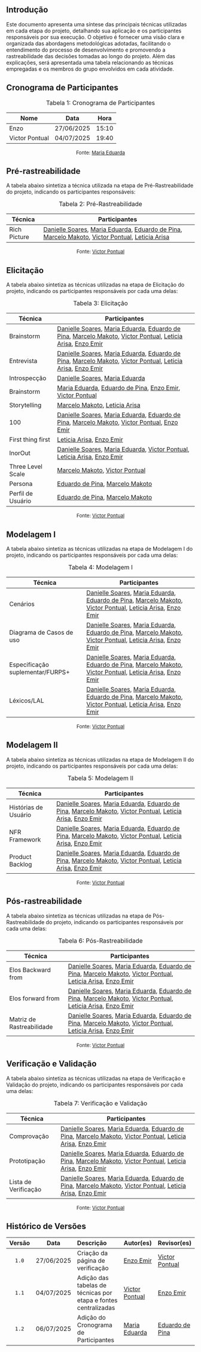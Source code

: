 ## Introdução

Este documento apresenta uma síntese das principais técnicas utilizadas em cada etapa do projeto, detalhando sua aplicação e os participantes responsáveis por sua execução. O objetivo é fornecer uma visão clara e organizada das abordagens metodológicas adotadas, facilitando o entendimento do processo de desenvolvimento e promovendo a rastreabilidade das decisões tomadas ao longo do projeto. Além das explicações, será apresentada uma tabela relacionando as técnicas empregadas e os membros do grupo envolvidos em cada atividade.

## Cronograma de Participantes

<font size="3"><p style="text-align: center">Tabela 1: Cronograma de Participantes</p></font>

<div align="center">

<table>
  <thead>
    <tr>
      <th>Nome</th>
      <th>Data</th>
      <th>Hora</th>
    </tr>
  </thead>
  <tbody>
    <tr>
      <td>Enzo</td>
      <td>27/06/2025</td>
      <td>15:10</td>
    </tr>
    <tr>
      <td>Victor Pontual</td>
      <td>04/07/2025</td>
      <td>19:40</td>
    </tr>
  </tbody>
</table>

</div>

<font size="2"><p style="text-align: center">Fonte: [Maria Eduarda](https://github.com/dudaa28) </p></font>

## Pré-rastreabilidade

A tabela abaixo sintetiza a técnica utilizada na etapa de Pré-Rastreabilidade do projeto, indicando os participantes responsáveis:

<font size="3"><p style="text-align: center">Tabela 2: Pré-Rastreabilidade</p></font>

| Técnica      | Participantes                                                                                                                                         |
|--------------|------------------------------------------------------------------------------------------------------------------------------------------------------|
| Rich Picture | [Danielle Soares](https://github.com/danielle-soaress), [Maria Eduarda](https://github.com/dudaa28), [Eduardo de Pina](https://github.com/eduardodpms), [Marcelo Makoto](https://github.com/MM4k), [Victor Pontual](https://github.com/VictorPontual), [Leticia Arisa](https://github.com/Leticia-Arisa-K-Higa) |

<font size="2"><p style="text-align: center">Fonte: [Victor Pontual](https://github.com/VictorPontual)</p></font>

## Elicitação

A tabela abaixo sintetiza as técnicas utilizadas na etapa de Elicitação do projeto, indicando os participantes responsáveis por cada uma delas:

<font size="3"><p style="text-align: center">Tabela 3: Elicitação</p></font>

| Técnica              | Participantes                                                                                                                                         |
|----------------------|------------------------------------------------------------------------------------------------------------------------------------------------------|
| Brainstorm           | [Danielle Soares](https://github.com/danielle-soaress), [Maria Eduarda](https://github.com/dudaa28), [Eduardo de Pina](https://github.com/eduardodpms), [Marcelo Makoto](https://github.com/MM4k), [Victor Pontual](https://github.com/VictorPontual), [Leticia Arisa](https://github.com/Leticia-Arisa-K-Higa), [Enzo Emir](https://github.com/EnzoEmir) |
| Entrevista           | [Danielle Soares](https://github.com/danielle-soaress), [Maria Eduarda](https://github.com/dudaa28), [Eduardo de Pina](https://github.com/eduardodpms), [Marcelo Makoto](https://github.com/MM4k), [Victor Pontual](https://github.com/VictorPontual), [Leticia Arisa](https://github.com/Leticia-Arisa-K-Higa), [Enzo Emir](https://github.com/EnzoEmir) |
| Introspecção         | [Danielle Soares](https://github.com/danielle-soaress), [Maria Eduarda](https://github.com/dudaa28) |
| Brainstorm           | [Maria Eduarda](https://github.com/dudaa28), [Eduardo de Pina](https://github.com/eduardodpms), [Enzo Emir](https://github.com/EnzoEmir), [Victor Pontual](https://github.com/VictorPontual) |
| Storytelling         | [Marcelo Makoto](https://github.com/MM4k), [Leticia Arisa](https://github.com/Leticia-Arisa-K-Higa) |
| 100                  | [Danielle Soares](https://github.com/danielle-soaress), [Maria Eduarda](https://github.com/dudaa28), [Eduardo de Pina](https://github.com/eduardodpms), [Marcelo Makoto](https://github.com/MM4k), [Victor Pontual](https://github.com/VictorPontual), [Enzo Emir](https://github.com/EnzoEmir) |
| First thing first    | [Leticia Arisa](https://github.com/Leticia-Arisa-K-Higa), [Enzo Emir](https://github.com/EnzoEmir) |
| InorOut              | [Danielle Soares](https://github.com/danielle-soaress), [Maria Eduarda](https://github.com/dudaa28), [Victor Pontual](https://github.com/VictorPontual), [Leticia Arisa](https://github.com/Leticia-Arisa-K-Higa), [Enzo Emir](https://github.com/EnzoEmir) |
| Three Level Scale    | [Marcelo Makoto](https://github.com/MM4k), [Victor Pontual](https://github.com/VictorPontual) |
| Persona              | [Eduardo de Pina](https://github.com/eduardodpms), [Marcelo Makoto](https://github.com/MM4k) |
| Perfil de Usuário    | [Eduardo de Pina](https://github.com/eduardodpms), [Marcelo Makoto](https://github.com/MM4k) |

<font size="2"><p style="text-align: center">Fonte: [Victor Pontual](https://github.com/VictorPontual)</p></font>

## Modelagem I

A tabela abaixo sintetiza as técnicas utilizadas na etapa de Modelagem I do projeto, indicando os participantes responsáveis por cada uma delas:

<font size="3"><p style="text-align: center">Tabela 4: Modelagem I</p></font>

| Técnica                              | Participantes                                                                                                                                         |
|---------------------------------------|------------------------------------------------------------------------------------------------------------------------------------------------------|
| Cenários                             | [Danielle Soares](https://github.com/danielle-soaress), [Maria Eduarda](https://github.com/dudaa28), [Eduardo de Pina](https://github.com/eduardodpms), [Marcelo Makoto](https://github.com/MM4k), [Victor Pontual](https://github.com/VictorPontual), [Leticia Arisa](https://github.com/Leticia-Arisa-K-Higa), [Enzo Emir](https://github.com/EnzoEmir) |
| Diagrama de Casos de uso              | [Danielle Soares](https://github.com/danielle-soaress), [Maria Eduarda](https://github.com/dudaa28), [Eduardo de Pina](https://github.com/eduardodpms), [Marcelo Makoto](https://github.com/MM4k), [Victor Pontual](https://github.com/VictorPontual), [Leticia Arisa](https://github.com/Leticia-Arisa-K-Higa), [Enzo Emir](https://github.com/EnzoEmir) |
| Especificação suplementar/FURPS+      | [Danielle Soares](https://github.com/danielle-soaress), [Maria Eduarda](https://github.com/dudaa28), [Eduardo de Pina](https://github.com/eduardodpms), [Marcelo Makoto](https://github.com/MM4k), [Victor Pontual](https://github.com/VictorPontual), [Leticia Arisa](https://github.com/Leticia-Arisa-K-Higa), [Enzo Emir](https://github.com/EnzoEmir) |
| Léxicos/LAL                          | [Danielle Soares](https://github.com/danielle-soaress), [Maria Eduarda](https://github.com/dudaa28), [Eduardo de Pina](https://github.com/eduardodpms), [Marcelo Makoto](https://github.com/MM4k), [Victor Pontual](https://github.com/VictorPontual), [Leticia Arisa](https://github.com/Leticia-Arisa-K-Higa), [Enzo Emir](https://github.com/EnzoEmir) |

<font size="2"><p style="text-align: center">Fonte: [Victor Pontual](https://github.com/VictorPontual)</p></font>

## Modelagem II

A tabela abaixo sintetiza as técnicas utilizadas na etapa de Modelagem II do projeto, indicando os participantes responsáveis por cada uma delas:

<font size="3"><p style="text-align: center">Tabela 5: Modelagem II</p></font>

| Técnica              | Participantes                                                                                                                                         |
|----------------------|------------------------------------------------------------------------------------------------------------------------------------------------------|
| Histórias de Usuário | [Danielle Soares](https://github.com/danielle-soaress), [Maria Eduarda](https://github.com/dudaa28), [Eduardo de Pina](https://github.com/eduardodpms), [Marcelo Makoto](https://github.com/MM4k), [Victor Pontual](https://github.com/VictorPontual), [Leticia Arisa](https://github.com/Leticia-Arisa-K-Higa), [Enzo Emir](https://github.com/EnzoEmir) |
| NFR Framework        | [Danielle Soares](https://github.com/danielle-soaress), [Maria Eduarda](https://github.com/dudaa28), [Eduardo de Pina](https://github.com/eduardodpms), [Marcelo Makoto](https://github.com/MM4k), [Victor Pontual](https://github.com/VictorPontual), [Leticia Arisa](https://github.com/Leticia-Arisa-K-Higa), [Enzo Emir](https://github.com/EnzoEmir) |
| Product Backlog      | [Danielle Soares](https://github.com/danielle-soaress), [Maria Eduarda](https://github.com/dudaa28), [Eduardo de Pina](https://github.com/eduardodpms), [Marcelo Makoto](https://github.com/MM4k), [Victor Pontual](https://github.com/VictorPontual), [Leticia Arisa](https://github.com/Leticia-Arisa-K-Higa), [Enzo Emir](https://github.com/EnzoEmir) |

<font size="2"><p style="text-align: center">Fonte: [Victor Pontual](https://github.com/VictorPontual)</p></font>

## Pós-rastreabilidade

A tabela abaixo sintetiza as técnicas utilizadas na etapa de Pós-Rastreabilidade do projeto, indicando os participantes responsáveis por cada uma delas:

<font size="3"><p style="text-align: center">Tabela 6: Pós-Rastreabilidade</p></font>

| Técnica                  | Participantes                                                                                                                                         |
|--------------------------|------------------------------------------------------------------------------------------------------------------------------------------------------|
| Elos Backward from       | [Danielle Soares](https://github.com/danielle-soaress), [Maria Eduarda](https://github.com/dudaa28), [Eduardo de Pina](https://github.com/eduardodpms), [Marcelo Makoto](https://github.com/MM4k), [Victor Pontual](https://github.com/VictorPontual), [Leticia Arisa](https://github.com/Leticia-Arisa-K-Higa), [Enzo Emir](https://github.com/EnzoEmir) |
| Elos forward from        | [Danielle Soares](https://github.com/danielle-soaress), [Maria Eduarda](https://github.com/dudaa28), [Eduardo de Pina](https://github.com/eduardodpms), [Marcelo Makoto](https://github.com/MM4k), [Victor Pontual](https://github.com/VictorPontual), [Leticia Arisa](https://github.com/Leticia-Arisa-K-Higa), [Enzo Emir](https://github.com/EnzoEmir) |
| Matriz de Rastreabilidade| [Danielle Soares](https://github.com/danielle-soaress), [Maria Eduarda](https://github.com/dudaa28), [Eduardo de Pina](https://github.com/eduardodpms), [Marcelo Makoto](https://github.com/MM4k), [Victor Pontual](https://github.com/VictorPontual), [Leticia Arisa](https://github.com/Leticia-Arisa-K-Higa), [Enzo Emir](https://github.com/EnzoEmir) |

<font size="2"><p style="text-align: center">Fonte: [Victor Pontual](https://github.com/VictorPontual)</p></font>

## Verificação e Validação

A tabela abaixo sintetiza as técnicas utilizadas na etapa de Verificação e Validação do projeto, indicando os participantes responsáveis por cada uma delas:

<font size="3"><p style="text-align: center">Tabela 7: Verificação e Validação</p></font>

| Técnica               | Participantes                                                                                                                                         |
|-----------------------|------------------------------------------------------------------------------------------------------------------------------------------------------|
| Comprovação           | [Danielle Soares](https://github.com/danielle-soaress), [Maria Eduarda](https://github.com/dudaa28), [Eduardo de Pina](https://github.com/eduardodpms), [Marcelo Makoto](https://github.com/MM4k), [Victor Pontual](https://github.com/VictorPontual), [Leticia Arisa](https://github.com/Leticia-Arisa-K-Higa), [Enzo Emir](https://github.com/EnzoEmir) |
| Prototipação          | [Danielle Soares](https://github.com/danielle-soaress), [Maria Eduarda](https://github.com/dudaa28), [Eduardo de Pina](https://github.com/eduardodpms), [Marcelo Makoto](https://github.com/MM4k), [Victor Pontual](https://github.com/VictorPontual), [Leticia Arisa](https://github.com/Leticia-Arisa-K-Higa), [Enzo Emir](https://github.com/EnzoEmir) |
| Lista de Verificação  | [Danielle Soares](https://github.com/danielle-soaress), [Maria Eduarda](https://github.com/dudaa28), [Eduardo de Pina](https://github.com/eduardodpms), [Marcelo Makoto](https://github.com/MM4k), [Victor Pontual](https://github.com/VictorPontual), [Leticia Arisa](https://github.com/Leticia-Arisa-K-Higa), [Enzo Emir](https://github.com/EnzoEmir) |

<font size="2"><p style="text-align: center">Fonte: [Victor Pontual](https://github.com/VictorPontual)</p></font>

## Histórico de Versões

| Versão | Data       | Descrição                                                        | Autor(es)                                                                 | Revisor(es)  |
|:-----: | :--------: | :-------------------------------------------------------------- | :------------------------------------------------------------------------ | :---------- |
| `1.0`    | 27/06/2025 | Criação da página de verificação                              | [Enzo Emir](https://github.com/EnzoEmir)                                  | [Victor Pontual](https://github.com/VictorPontual)           |
| `1.1`    | 04/07/2025 | Adição das tabelas de técnicas por etapa e fontes centralizadas | [Victor Pontual](https://github.com/VictorPontual)                        | [Enzo Emir](https://github.com/EnzoEmir)       |
| `1.2`    | 06/07/2025 | Adição do Cronograma de Participantes | [Maria Eduarda](https://github.com/dudaa28)   | [Eduardo de Pina](https://github.com/eduardodpms) |